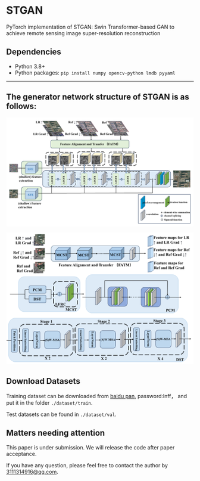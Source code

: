# STGAN
PyTorch implementation of STGAN: Swin Transformer-based GAN to achieve remote sensing image super-resolution reconstruction

## Dependencies

- Python 3.8+
- Python packages: `pip install numpy opencv-python lmdb pyyaml`

-------------------------------------------------------------------------------------------------------

## The generator network structure of STGAN is as follows:

![image text](https://github.com/hw-star/STGAN/blob/main/readmeIamges/generator.png)

![image text](https://github.com/hw-star/STGAN/blob/main/readmeIamges/module-2.png)

## Download Datasets

Training dataset can be downloaded from [baidu pan](https://pan.baidu.com/s/1M5HAlb9DqO5IOWQexETFaw), password:lnff， and put it in the folder `./dataset/train`.

Test datasets can be found in `./dataset/val`.

## Matters needing attention

This paper is under submission. We will release the code after paper acceptance. 

If you have any question, please feel free to contact the author by 3111314916@qq.com.